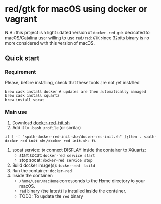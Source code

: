# red/gtk for macOS using docker or vagrant

N.B.: this project is a light udated version of `docker-red-gtk` dedicated to macOS/Catalina user willing to use `red/red:GTK` since 32bits binary is no more considered with this version of macOS.  

## Quick start

### Requirement 

Please, before installing, check that these tools are not yet installed

```{bash}
brew cask install docker # updates are then automatically managed 
brew cask install xquartz
brew install socat
```

### Main use

1. Download [docker-red-init.sh](https://raw.githubusercontent.com/rcqls/red-gtk-macOS/master/Docker/Scripts/docker-red-init.sh)
1. Add it to `.bash_profile` (or similar)
```
if [ -f "<path-docker-red-init-sh>/docker-red-init.sh" ];then . <path-docker-red-init-sh>/docker-red-init.sh; fi
```
1. socat service: to connect DISPLAY inside the container to XQuartz:
	* start socat: `docker-red service start`
	* stop socat: `docker-red service stop`
1. Build docker image(s): `docker-red  build `
1. Run the container: `docker-red`
1. Inside the container: 
	* `/home/user/macHome` corresponds to the Home directory to your macOS.
	* `red` binary (the latest) is installed inside the container.
	* TODO: To update the `red` binary